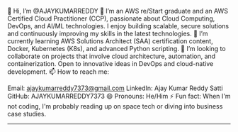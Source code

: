 


👋 Hi, I’m @AJAYKUMARREDDY
👀 I’m an AWS re/Start graduate and an AWS Certified Cloud Practitioner (CCP), passionate about Cloud Computing, DevOps, and AI/ML technologies. I enjoy building scalable, secure solutions and continuously improving my skills in the latest technologies.
🌱 I’m currently learning AWS Solutions Architect (SAA) certification content, Docker, Kubernetes (K8s), and advanced Python scripting.
💞️ I’m looking to collaborate on projects that involve cloud architecture, automation, and containerization. Open to innovative ideas in DevOps and cloud-native development.
📫 How to reach me:

Email: ajaykumarreddy7373@gmail.com
LinkedIn: Ajay Kumar Reddy Satti
GitHub: AJAYKUMARREDDY7373
😄 Pronouns: He/Him
⚡ Fun fact: When I'm not coding, I'm probably reading up on space tech or diving into business case studies.

---

<!---
AJAYKUMARREDDY7373/AJAYKUMARREDDY7373 is a ✨ special ✨ repository because its `README.md` (this file) appears on your GitHub profile.
You can click the Preview link to take a look at your changes.
--->
